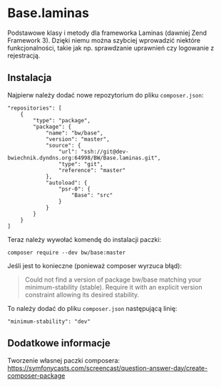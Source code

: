 # Base.laminas

Podstawowe klasy i metody dla frameworka Laminas (dawniej Zend Framework 3).
Dzięki niemu można szybciej wprowadzić niektóre funkcjonalności, takie jak np. sprawdzanie uprawnień czy logowanie z rejestracją.

## Instalacja

Najpierw należy dodać nowe repozytorium do pliku `composer.json`:

```
"repositories": [
    {
        "type": "package",
        "package": {
            "name": "bw/base",
            "version": "master",
            "source": {
                "url": "ssh://git@dev-bwiechnik.dyndns.org:64998/BW/Base.laminas.git",
                "type": "git",
                "reference": "master"
            },
            "autoload": {
                "psr-0": {
                    "Base": "src"
                }
            }
        }
    }
]
```

Teraz należy wywołać komendę do instalacji paczki:

```
composer require --dev bw/base:master
```

Jeśli jest to konieczne (ponieważ composer wyrzuca błąd):

> Could not find a version of package bw/base matching your minimum-stability (stable). Require it with an explicit version constraint allowing its desired stability.

To należy dodać do pliku `composer.json` następującą linię:

```
"minimum-stability": "dev"
```

## Dodatkowe informacje

Tworzenie własnej paczki composera:
https://symfonycasts.com/screencast/question-answer-day/create-composer-package